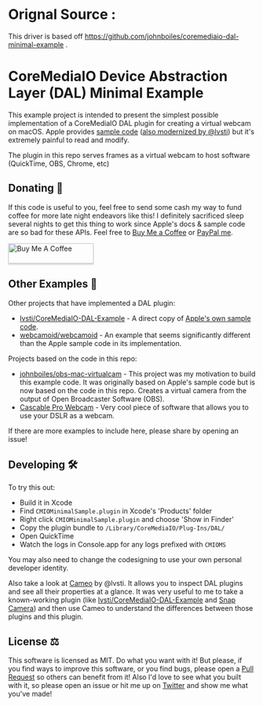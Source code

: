 # Orignal Source :

This driver is based off https://github.com/johnboiles/coremediaio-dal-minimal-example .

# CoreMediaIO Device Abstraction Layer (DAL) Minimal Example

This example project is intended to present the simplest possible implementation of a CoreMediaIO DAL plugin for creating a virtual webcam on macOS. Apple provides [sample code](https://developer.apple.com/library/archive/samplecode/CoreMediaIO/Introduction/Intro.html) ([also modernized by @lvsti](https://github.com/lvsti/CoreMediaIO-DAL-Example)) but it's extremely painful to read and modify.

The plugin in this repo serves frames as a virtual webcam to host software (QuickTime, OBS, Chrome, etc)

## Donating 💸

If this code is useful to you, feel free to send some cash my way to fund coffee for more late night endeavors like this! I definitely sacrificed sleep several nights to get this thing to work since Apple's docs & sample code are so bad for these APIs. Feel free to [Buy Me a Coffee](https://www.buymeacoffee.com/johnboiles) or [PayPal me](https://paypal.me/johnboiles).

<a href="https://www.buymeacoffee.com/johnboiles" target="_blank"><img src="https://www.buymeacoffee.com/assets/img/custom_images/orange_img.png" alt="Buy Me A Coffee" style="height: 41px !important;width: 174px !important;box-shadow: 0px 3px 2px 0px rgba(190, 190, 190, 0.5) !important;-webkit-box-shadow: 0px 3px 2px 0px rgba(190, 190, 190, 0.5) !important;" ></a>

## Other Examples 👀

Other projects that have implemented a DAL plugin:

* [lvsti/CoreMediaIO-DAL-Example](https://github.com/lvsti/CoreMediaIO-DAL-Example) - A direct copy of [Apple's own sample code](https://developer.apple.com/library/archive/samplecode/CoreMediaIO/Introduction/Intro.html).
* [webcamoid/webcamoid](https://github.com/webcamoid/webcamoid) - An example that seems significantly different than the Apple sample code in its implementation.

Projects based on the code in this repo:

* [johnboiles/obs-mac-virtualcam](https://github.com/johnboiles/obs-mac-virtualcam) - This project was my motivation to build this example code. It was originally based on Apple's sample code but is now based on the code in this repo. Creates a virtual camera from the output of Open Broadcaster Software (OBS).
* [Cascable Pro Webcam](https://cascable.se/pro-webcam/) - Very cool piece of software that allows you to use your DSLR as a webcam.

If there are more examples to include here, please share by opening an issue!

## Developing 🛠

To try this out:
* Build it in Xcode
* Find `CMIOMinimalSample.plugin` in Xcode's 'Products' folder
* Right click `CMIOMinimalSample.plugin` and choose 'Show in Finder'
* Copy the plugin bundle to `/Library/CoreMediaIO/Plug-Ins/DAL/`
* Open QuickTime
* Watch the logs in Console.app for any logs prefixed with `CMIOMS`

You may also need to change the codesigning to use your own personal developer identity.

Also take a look at [Cameo](https://github.com/lvsti/Cameo) by @lvsti. It allows you to inspect DAL plugins and see all their properties at a glance. It was very useful to me to take a known-working plugin (like [lvsti/CoreMediaIO-DAL-Example](https://github.com/lvsti/CoreMediaIO-DAL-Example) and [Snap Camera](https://snapcamera.snapchat.com/)) and then use Cameo to understand the differences between those plugins and this plugin.

## License ⚖️

This software is licensed as MIT. Do what you want with it! But please, if you find ways to improve this software, or you find bugs, please open a [Pull Request](https://github.com/johnboiles/coremediaio-dal-minimal-example/pulls) so others can benefit from it! Also I'd love to see what you built with it, so please open an issue or hit me up on [Twitter](https://twitter.com/johnboiles) and show me what you've made!
